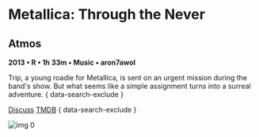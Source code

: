 # Metallica: Through the Never

## Atmos

**2013 • R • 1h 33m • Music • aron7awol**

Trip, a young roadie for Metallica, is sent on an urgent mission during the band's show. But what seems like a simple assignment turns into a surreal adventure.
{ data-search-exclude }

[Discuss](https://www.avsforum.com/threads/bass-eq-for-filtered-movies.2995212/post-56926046)  [TMDB](https://www.themoviedb.org/movie/193613)
{ data-search-exclude }

![img 0](https://i.imgur.com/BLIfpvs.jpg)

